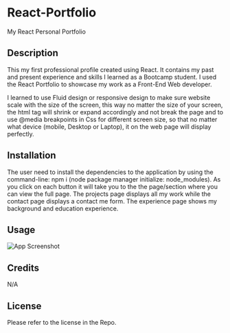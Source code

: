 # React-Portfolio
My React Personal Portfolio

## Description
This my first professional profile created using React. It contains my past and present experience and skills I learned as a Bootcamp student. I used the React Portfolio to showcase my work as a Front-End Web developer.

I learned to use Fluid design or responsive design to make sure website scale with the size of the screen, this way
no matter the size of your screen, the html tag will shrink or expand accordingly and not break the page and to use
@media breakpoints in Css for different screen size, so that no matter what device (mobile, Desktop or Laptop), it on
the web page will display perfectly.

## Installation
The user need to install the dependencies to the application by using the command-line: npm i (node package manager initialize: node_modules).
As you click on each button it will take you to the the page/section where you can view the full page. The projects page displays all my work while the contact page displays a contact me form. The experience page shows my background and education experience.



## Usage
![App Screenshot](./com)

## Credits
N/A

## License
Please refer to the license in the Repo.

